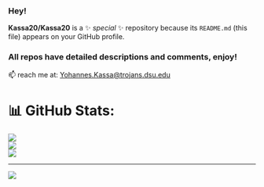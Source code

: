 ### Hey! 


**Kassa20/Kassa20** is a ✨ _special_ ✨ repository because its `README.md` (this file) appears on your GitHub profile.



### All repos have detailed descriptions and comments, enjoy!
    
 📫 reach me at: Yohannes.Kassa@trojans.dsu.edu




# 📊 GitHub Stats:
![](https://github-readme-stats.vercel.app/api?username=Kassa20&theme=dark&hide_border=false&include_all_commits=false&count_private=false)<br/>
![](https://github-readme-streak-stats.herokuapp.com/?user=Kassa20&theme=dark&hide_border=false)<br/>
![](https://github-readme-stats.vercel.app/api/top-langs/?username=Kassa20&theme=dark&hide_border=false&include_all_commits=false&count_private=false&layout=compact)

---
[![](https://visitcount.itsvg.in/api?id=Kassa20&icon=0&color=0)](https://visitcount.itsvg.in)

<!-- Proudly created with GPRM ( https://gprm.itsvg.in ) -->
